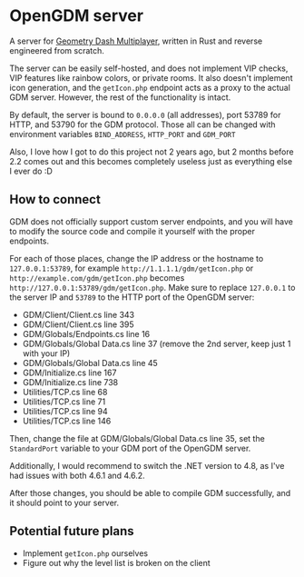 # OpenGDM server

A server for [Geometry Dash Multiplayer](https://github.com/AlizerUncaged/GDM-Windows), written in Rust and reverse engineered from scratch.

The server can be easily self-hosted, and does not implement VIP checks, VIP features like rainbow colors, or private rooms. It also doesn't implement icon generation, and the `getIcon.php` endpoint acts as a proxy to the actual GDM server. However, the rest of the functionality is intact.

By default, the server is bound to `0.0.0.0` (all addresses), port 53789 for HTTP, and 53790 for the GDM protocol. Those all can be changed with environment variables `BIND_ADDRESS`, `HTTP_PORT` and `GDM_PORT`

Also, I love how I got to do this project not 2 years ago, but 2 months before 2.2 comes out and this becomes completely useless just as everything else I ever do :D

## How to connect

GDM does not officially support custom server endpoints, and you will have to modify the source code and compile it yourself with the proper endpoints.

For each of those places, change the IP address or the hostname to `127.0.0.1:53789`, for example `http://1.1.1.1/gdm/getIcon.php` or `http://example.com/gdm/getIcon.php` becomes `http://127.0.0.1:53789/gdm/getIcon.php`. Make sure to replace `127.0.0.1` to the server IP and `53789` to the HTTP port of the OpenGDM server:

* GDM/Client/Client.cs line 343
* GDM/Client/Client.cs line 395
* GDM/Globals/Endpoints.cs line 16
* GDM/Globals/Global Data.cs line 37 (remove the 2nd server, keep just 1 with your IP)
* GDM/Globals/Global Data.cs line 45
* GDM/Initialize.cs line 167
* GDM/Initialize.cs line 738
* Utilities/TCP.cs line 68
* Utilities/TCP.cs line 71
* Utilities/TCP.cs line 94
* Utilities/TCP.cs line 146

Then, change the file at GDM/Globals/Global Data.cs line 35, set the `StandardPort` variable to your GDM port of the OpenGDM server.

Additionally, I would recommend to switch the .NET version to 4.8, as I've had issues with both 4.6.1 and 4.6.2.

After those changes, you should be able to compile GDM successfully, and it should point to your server.

## Potential future plans

* Implement `getIcon.php` ourselves
* Figure out why the level list is broken on the client
